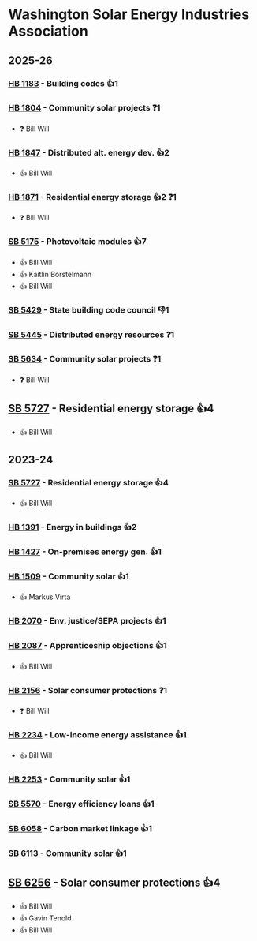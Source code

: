# Washington Solar Energy Industries Association
## 2025-26

### [HB 1183](/bill/2025-26/hb/1183/) - Building codes 👍1  

### [HB 1804](/bill/2025-26/hb/1804/) - Community solar projects   ❓1
* ❓ Bill Will

### [HB 1847](/bill/2025-26/hb/1847/) - Distributed alt. energy dev. 👍2  
* 👍 Bill Will

### [HB 1871](/bill/2025-26/hb/1871/) - Residential energy storage 👍2  ❓1
* ❓ Bill Will

### [SB 5175](/bill/2025-26/sb/5175/) - Photovoltaic modules 👍7  
* 👍 Bill Will
* 👍 Kaitlin Borstelmann
* 👍 Bill Will

### [SB 5429](/bill/2025-26/sb/5429/) - State building code council  👎1 

### [SB 5445](/bill/2025-26/sb/5445/) - Distributed energy resources   ❓1

### [SB 5634](/bill/2025-26/sb/5634/) - Community solar projects   ❓1
* ❓ Bill Will

## [SB 5727](/bill/2025-26/sb/5727/) - Residential energy storage 👍4  
* 👍 Bill Will

## 2023-24

### [SB 5727](/bill/2023-24/sb/5727/) - Residential energy storage 👍4  
* 👍 Bill Will

### [HB 1391](/bill/2023-24/hb/1391/) - Energy in buildings 👍2  

### [HB 1427](/bill/2023-24/hb/1427/) - On-premises energy gen. 👍1  

### [HB 1509](/bill/2023-24/hb/1509/) - Community solar 👍1  
* 👍 Markus Virta

### [HB 2070](/bill/2023-24/hb/2070/) - Env. justice/SEPA projects 👍1  

### [HB 2087](/bill/2023-24/hb/2087/) - Apprenticeship objections 👍1  
* 👍 Bill Will

### [HB 2156](/bill/2023-24/hb/2156/) - Solar consumer protections   ❓1
* ❓ Bill Will

### [HB 2234](/bill/2023-24/hb/2234/) - Low-income energy assistance 👍1  
* 👍 Bill Will

### [HB 2253](/bill/2023-24/hb/2253/) - Community solar 👍1  

### [SB 5570](/bill/2023-24/sb/5570/) - Energy efficiency loans 👍1  

### [SB 6058](/bill/2023-24/sb/6058/) - Carbon market linkage 👍1  

### [SB 6113](/bill/2023-24/sb/6113/) - Community solar 👍1  

## [SB 6256](/bill/2023-24/sb/6256/) - Solar consumer protections 👍4  
* 👍 Bill Will
* 👍 Gavin Tenold
* 👍 Bill Will
